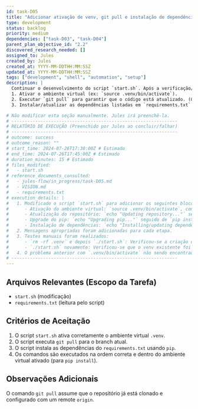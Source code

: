 ```yaml
---
id: task-D05
title: "Adicionar ativação de venv, git pull e instalação de dependências ao start.sh"
type: development
status: backlog
priority: medium
dependencies: ["task-D03", "task-D04"]
parent_plan_objective_id: "2.2"
discovered_research_needed: []
assigned_to: Jules
created_by: Jules
created_at: YYYY-MM-DDTHH:MM:SSZ
updated_at: YYYY-MM-DDTHH:MM:SSZ
tags: ["development", "shell", "automation", "setup"]
description: |
  Continuar o desenvolvimento do script `start.sh`. Após a verificação/criação do ambiente virtual (`.venv`), adicionar os seguintes comandos:
  1. Ativar o ambiente virtual (ex: `source .venv/bin/activate`).
  2. Executar `git pull` para garantir que o código está atualizado. (Considerar `git pull origin $(git rev-parse --abbrev-ref HEAD)` para o branch atual).
  3. Instalar/atualizar as dependências listadas em `requirements.txt` usando `pip install -r requirements.txt`.

# Não modificar esta seção manualmente. Jules irá preenchê-la.
# ---------------------------------------------------------------
# RELATÓRIO DE EXECUÇÃO (Preenchido por Jules ao concluir/falhar)
# ---------------------------------------------------------------
# outcome: success
# outcome_reason: ""
# start_time: 2024-07-26T17:30:00Z # Estimado
# end_time: 2024-07-26T17:45:00Z # Estimado
# duration_minutes: 15 # Estimado
# files_modified:
#   - start.sh
# reference_documents_consulted:
#   - jules-flow/in_progress/task-D05.md
#   - VISION.md
#   - requirements.txt
# execution_details: |
#   1. Modificado o script `start.sh` para adicionar os seguintes blocos após a verificação/criação do `.venv`:
#      - Ativação do ambiente virtual: `source .venv/bin/activate`, com verificação de sucesso.
#      - Atualização do repositório: `echo "Updating repository..."` seguido de `git pull origin $(git rev-parse --abbrev-ref HEAD 2>/dev/null || echo "main")`, com tratamento de aviso para falhas.
#      - Upgrade do pip: `echo "Upgrading pip..."` seguido de `pip install --upgrade pip`, com tratamento de aviso.
#      - Instalação de dependências: `echo "Installing/updating dependencies from requirements.txt..."` seguido de `pip install -r requirements.txt`, com saída do script em caso de erro.
#   2. Mensagens apropriadas foram adicionadas para cada etapa.
#   3. Testes manuais foram realizados:
#      - `rm -rf .venv` e depois `./start.sh`: Verificou-se a criação do venv, ativação, git pull, upgrade do pip e instalação de dependências.
#      - `./start.sh` novamente: Verificou-se que o venv existente foi encontrado e as etapas subsequentes foram executadas.
#   4. O problema anterior com `.venv/bin/activate` não sendo encontrado foi resolvido, pois a criação e ativação agora ocorrem em uma sequência mais robusta dentro do próprio `start.sh`.
# ---------------------------------------------------------------
---
```


## Arquivos Relevantes (Escopo da Tarefa)
* `start.sh` (modificação)
* `requirements.txt` (leitura pelo script)

## Critérios de Aceitação
1.  O script `start.sh` ativa corretamente o ambiente virtual `.venv`.
2.  O script executa `git pull` para o branch atual.
3.  O script instala as dependências do `requirements.txt` usando `pip`.
4.  Os comandos são executados na ordem correta e dentro do ambiente virtual ativado (para `pip install`).

## Observações Adicionais
O comando `git pull` assume que o repositório já está clonado e configurado com um remote `origin`.
```
